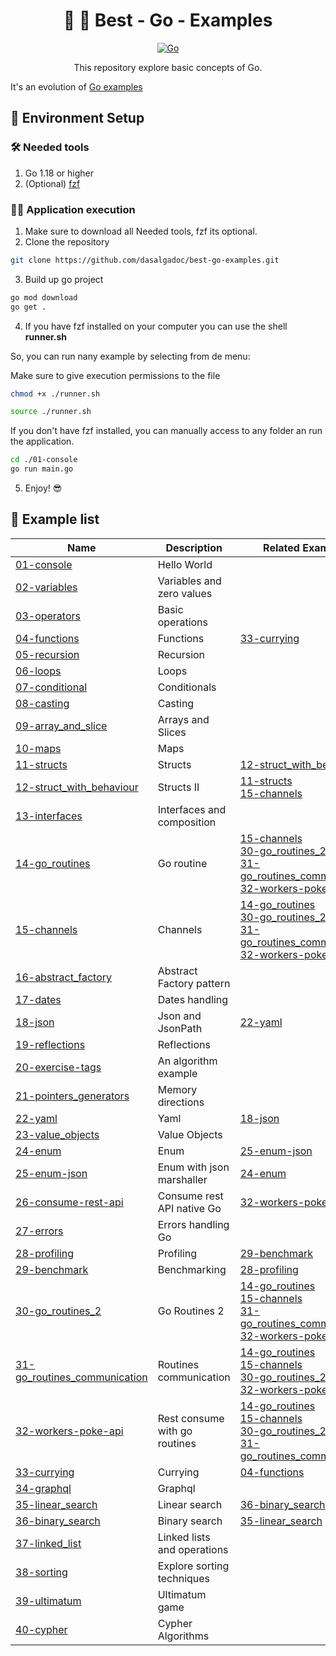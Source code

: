 <h1 align="center">
  🚀 🐹 Best - Go - Examples
</h1>

<p align="center">
    <a href="#"><img src="https://img.shields.io/badge/technology-go-blue.svg" alt="Go"/></a>
</p>
<p align="center">
  This repository explore basic concepts of Go.
</p>

It's an evolution of [Go examples](https://github.com/dasalgadoc/go-examples)

## 🧲 Environment Setup

### 🛠️ Needed tools

1. Go 1.18 or higher
2. (Optional) [fzf](https://github.com/junegunn/fzf)

### 🏃🏻 Application execution

1. Make sure to download all Needed tools, fzf its optional.
2. Clone the repository
```bash
git clone https://github.com/dasalgadoc/best-go-examples.git
```
3. Build up go project
```bash
go mod download
go get .
```
4. If you have fzf installed on your computer you can use the shell __runner.sh__

So, you can run nany example by selecting from de menu:

Make sure to give execution permissions to the file
```bash
chmod +x ./runner.sh
```

```bash
source ./runner.sh
```

If you don't have fzf installed, you can manually access to any folder an run the application.

```bash
cd ./01-console
go run main.go
```

5. Enjoy! 😎

## 📌  Example list

| Name                                                           | Description                   | Related Examples                                                                                                                                                                                  |
|----------------------------------------------------------------|-------------------------------|---------------------------------------------------------------------------------------------------------------------------------------------------------------------------------------------------|
| [01-console](./01-console)                                     | Hello World                   |                                                                                                                                                                                                   |
| [02-variables](./02-variables)                                 | Variables and zero values     |                                                                                                                                                                                                   |
| [03-operators](./03-operators)                                 | Basic operations              |                                                                                                                                                                                                   |
| [04-functions](./04-functions)                                 | Functions                     | [33-currying](./33-currying)                                                                                                                                                                      |
| [05-recursion](./05-recursion)                                 | Recursion                     |                                                                                                                                                                                                   |
| [06-loops](./06-loops)                                         | Loops                         |                                                                                                                                                                                                   |
| [07-conditional](./07-conditional)                             | Conditionals                  |                                                                                                                                                                                                   |
| [08-casting](./08-casting)                                     | Casting                       |                                                                                                                                                                                                   |
| [09-array_and_slice](./09-array_and_slice)                     | Arrays and Slices             |                                                                                                                                                                                                   |
| [10-maps](./10-maps)                                           | Maps                          |                                                                                                                                                                                                   |
| [11-structs](./11-structs)                                     | Structs                       | [12-struct_with_behaviour](./12-struct_with_behaviour)                                                                                                                                            |
| [12-struct_with_behaviour](./12-struct_with_behaviour)         | Structs II                    | [11-structs](./11-structs)<br/>[15-channels](./15-channels)                                                                                                                                       |
| [13-interfaces](./13-interfaces)                               | Interfaces and composition    |                                                                                                                                                                                                   |
| [14-go_routines](./14-go_routines)                             | Go routine                    | [15-channels](./15-channels)<br/>[30-go_routines_2](./30-go_routines_2)<br/>[31-go_routines_communication](./31-go_routines_communication)<br/>[32-workers-poke-api](./32-workers-poke-api)       |
| [15-channels](./15-channels)                                   | Channels                      | [14-go_routines](./14-go_routines)<br/>[30-go_routines_2](./30-go_routines_2)<br/>[31-go_routines_communication](./31-go_routines_communication)<br/>[32-workers-poke-api](./32-workers-poke-api) |
| [16-abstract_factory](./16-abstract_factory)                   | Abstract Factory pattern      |                                                                                                                                                                                                   |
| [17-dates](./17-dates)                                         | Dates handling                |                                                                                                                                                                                                   |
| [18-json](./18-json)                                           | Json and JsonPath             | [22-yaml](./22-yaml)                                                                                                                                                                              |
| [19-reflections](./19-reflections)                             | Reflections                   |                                                                                                                                                                                                   |
| [20-exercise-tags](./20-exercise-tags)                         | An algorithm example          |                                                                                                                                                                                                   |
| [21-pointers_generators](./21-pointers_generators)             | Memory directions             |                                                                                                                                                                                                   |
| [22-yaml](./22-yaml)                                           | Yaml                          | [18-json](./18-json)                                                                                                                                                                              |
| [23-value_objects](./23-value_objects)                         | Value Objects                 |                                                                                                                                                                                                   |
| [24-enum](./24-enum)                                           | Enum                          | [25-enum-json](./25-enum-json)                                                                                                                                                                    |
| [25-enum-json](./25-enum-json)                                 | Enum with json marshaller     | [24-enum](./24-enum)                                                                                                                                                                              |
| [26-consume-rest-api](./26-consume-rest-api)                   | Consume rest API native Go    | [32-workers-poke-api](./32-workers-poke-api)                                                                                                                                                      |
| [27-errors](./27-errors)                                       | Errors handling Go            |                                                                                                                                                                                                   |
| [28-profiling](./28-profiling)                                 | Profiling                     | [29-benchmark](./29-benchmark)                                                                                                                                                                    |
| [29-benchmark](./29-benchmark)                                 | Benchmarking                  | [28-profiling](./28-profiling)                                                                                                                                                                    |
| [30-go_routines_2](./30-go_routines_2)                         | Go Routines 2                 | [14-go_routines](./14-go_routines)<br/>[15-channels](./15-channels)<br/>[31-go_routines_communication](./31-go_routines_communication)<br/>[32-workers-poke-api](./32-workers-poke-api)           |
| [31-go_routines_communication](./31-go_routines_communication) | Routines communication        | [14-go_routines](./14-go_routines)<br/>[15-channels](./15-channels)<br/>[30-go_routines_2](./30-go_routines_2)<br/>[32-workers-poke-api](./32-workers-poke-api)                                   |
| [32-workers-poke-api](./32-workers-poke-api)                   | Rest consume with go routines | [14-go_routines](./14-go_routines)<br/>[15-channels](./15-channels)<br/>[30-go_routines_2](./30-go_routines_2)<br/>[31-go_routines_communication](./31-go_routines_communication)                 |
| [33-currying](./33-currying)                                   | Currying                      | [04-functions](./04-functions)                                                                                                                                                                    |
| [34-graphql](./34-graphql)                                     | Graphql                       |                                                                                                                                                                                                   |
| [35-linear_search](./35-linear_search)                         | Linear search                 | [36-binary_search](./36-binary_search)                                                                                                                                                            |
| [36-binary_search](./36-binary_search)                         | Binary search                 | [35-linear_search](./35-linear_search)                                                                                                                                                            |
| [37-linked_list](./37-linked_list)                             | Linked lists and operations   |                                                                                                                                                                                                   |
| [38-sorting](./38-sorting)                                     | Explore sorting techniques    |                                                                                                                                                                                                   |
| [39-ultimatum](./39-ultimatum)                                 | Ultimatum game                |                                                                                                                                                                                                   |
| [40-cypher](./40-cypher)                                       | Cypher Algorithms             |                                                                                                                                                                                                   |